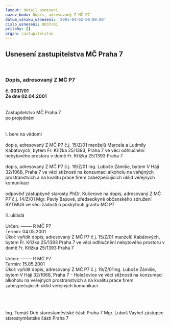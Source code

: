 ```yaml
---
layout: detail_usneseni
nazev_bodu: Dopis, adresovaný Z MČ P7
datum_vzniku_usneseni: '2001-04-02 00:00:00'
cislo_usneseni: 0037/01
prilohy: []
organ: zastupitelstvo
---
```

<div id="ucUsn_pList" class="usn">
	<span><h2>Usnesení zastupitelstva MČ Praha 7 </h2>
<br></span><div class="standBody">
<span><h3>Dopis, adresovaný Z MČ P7</h3></span><div class="center">
		<strong>č. 0037/01</strong><br>
	</div>
<div class="center">
		<strong>Ze dne 02.04.2001</strong><br><br>
	</div>
<br>Zastupitelstvo MČ Praha 7<br>po projednání<br><br><br>I.	bere na vědomí<br><br> dopis, adresovaný Z MČ P7 č.j. 15/Z/01 manželů Marcela a Ludmily Kabátových, bytem Fr. Křížka 25/1393, Praha 7 ve věci  odhlučnění nebytového prostoru v domě Fr. Křížka 25/1393 Praha 7 <br><br>dopis, adresovaný Z MČ P7 č.j. 19/Z/01 Ing. Luboše Zámiše, bytem V Háji 32/1068, Praha 7 ve věci stížnosti na konzumaci alkoholu na veřejných prostranstvích a na kvalitu práce firem zabezpečujících úklid veřejných komunikací<br><br>odpověď zástupkyně starosty PhDr. Kučerové na dopis, adresovaný Z MČ P7 č.j. 14/Z/01 Mgr. Pavly Baxové, předsedkyně občanského sdružení RYTMUS ve věci žádosti o poskytnutí grantu MČ P7<br><br>II.	ukládá <br><br> Určen:	–––––	R MČ P7<br>Termín: 04.05.2001<br>Úkol:	vyřídit dopis, adresovaný Z MČ P7 č.j. 15/Z/01 manželů Kabátových, bytem Fr. Křížka 25/1393 Praha 7 ve věci  odhlučnění nebytového prostoru v domě Fr. Křížka 25/1393 Praha 7  <br> <br> Určen:	–––––	R MČ P7<br>Termín: 15.05.2001<br>Úkol:	vyřídit dopis, adresovaný Z MČ P7 č.j. 19/Z/01Ing. Luboše Zámiše, bytem V Háji 32/1068, Praha 7 - Holešovice ve věci stížnosti na konzumaci alkoholu na veřejných prostranstvích a na kvalitu práce firem zabezpečujících úklid veřejných komunikací <br> <br><br><br>  	 <br>Ing. Tomáš Dub starostaměstské části Praha 7	Mgr. Luboš Vayhel zástupce starostyměstské části Praha 7<br>	<br><br>
</div>
</div>